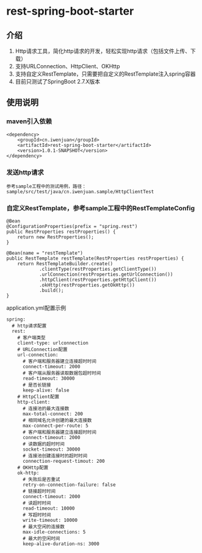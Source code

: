 # rest-spring-boot-starter

## 介绍
1. Http请求工具，简化http请求的开发，轻松实现http请求（包括文件上传、下载）
2. 支持URLConnection、HttpClient、OKHttp
3. 支持自定义RestTemplate，只需要把自定义的RestTemplate注入spring容器
4. 目前只测试了SpringBoot 2.7.X版本

## 使用说明

### maven引入依赖
~~~
<dependency>
    <groupId>cn.iwenjuan</groupId>
    <artifactId>rest-spring-boot-starter</artifactId>
    <version>1.0.1-SNAPSHOT</version>
</dependency>
~~~
### 发送http请求
~~~
参考sample工程中的测试用例，路径：sample/src/test/java/cn.iwenjuan.sample/HttpClientTest
~~~
### 自定义RestTemplate，参考sample工程中的RestTemplateConfig
~~~
@Bean
@ConfigurationProperties(prefix = "spring.rest")
public RestProperties restProperties() {
    return new RestProperties();
}

@Bean(name = "restTemplate")
public RestTemplate restTemplate(RestProperties restProperties) {
    return RestTemplateBuilder.create()
            .clientType(restProperties.getClientType())
            .urlConnection(restProperties.getUrlConnection())
            .httpClient(restProperties.getHttpClient())
            .okHttp(restProperties.getOkHttp())
            .build();
}
~~~
application.yml配置示例
~~~
spring:
  # http请求配置
  rest:
    # 客户端类型
    client-type: urlconnection
    # URLConnection配置
    url-connection:
      # 客户端和服务器建立连接超时时间
      connect-timeout: 2000
      # 客户端从服务器读取数据包超时时间
      read-timeout: 30000
      # 是否长链接
      keep-alive: false
    # HttpClient配置
    http-client:
      # 连接池的最大连接数
      max-total-connect: 200
      # 相同域名允许创建的最大连接数
      max-connect-per-route: 5
      # 客户端和服务器建立连接超时时间
      connect-timeout: 2000
      # 读数据的超时时间
      socket-timeout: 30000
      # 连接池创建连接时的超时时间
      connection-request-timout: 200
    # OKHttp配置
    ok-http:
      # 失败后是否重试
      retry-on-connection-failure: false
      # 链接超时时间
      connect-timeout: 2000
      # 读超时时间
      read-timeout: 10000
      # 写超时时间
      write-timeout: 10000
      # 最大空闲的连接数
      max-idle-connections: 5
      # 最大的空闲时间
      keep-alive-duration-ns: 3000
~~~